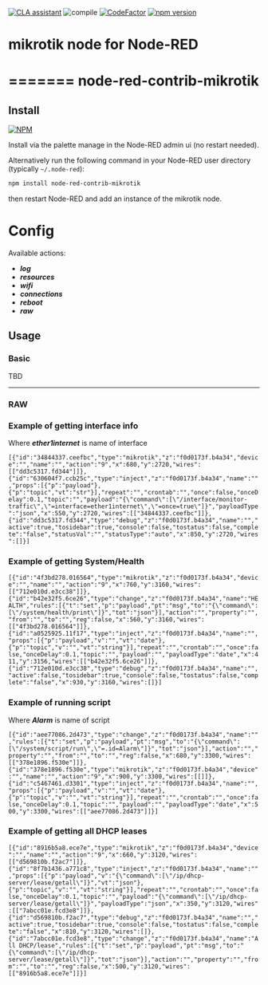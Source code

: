
[![CLA assistant](https://cla-assistant.io/readme/badge/node-red-contrib/node-red-contrib-mikrotik)](https://cla-assistant.io/node-red-contrib/node-red-contrib-mikrotik)
![compile](https://github.com/node-red-contrib/node-red-contrib-mikrotik/workflows/compile/badge.svg)
[![CodeFactor](https://www.codefactor.io/repository/github/node-red-contrib/node-red-contrib-mikrotik/badge)](https://www.codefactor.io/repository/github/node-red-contrib/node-red-contrib-mikrotik)
[![npm version](https://badge.fury.io/js/node-red-contrib-mikrotik.svg)](https://badge.fury.io/js/node-red-contrib-mikrotik)
# mikrotik node for Node-RED
=======
node-red-contrib-mikrotik
=======

## Install
[![NPM](https://nodei.co/npm/node-red-contrib-mikrotik.png?downloads=true)](https://nodei.co/npm/node-red-contrib-mikrotik/)


Install via the palette manage in the Node-RED admin ui (no restart needed).

Alternatively run the following command in your Node-RED user directory (typically `~/.node-red`):

```sh
npm install node-red-contrib-mikrotik
```

then restart Node-RED and add an instance of the mikrotik node.

# Config

Available actions: 
- ***log***
- ***resources***
- ***wifi***
- ***connections***
- ***reboot*** 
- ***raw***

## Usage


### Basic

TBD

-----

### RAW

### Example of getting interface info
 Where ***ether1internet*** is name of interface 
 
`[{"id":"34844337.ceefbc","type":"mikrotik","z":"f0d0173f.b4a34","device":"","name":"","action":"9","x":680,"y":2720,"wires":[["dd3c5317.fd344"]]},{"id":"630604f7.ccb25c","type":"inject","z":"f0d0173f.b4a34","name":"","props":[{"p":"payload"},{"p":"topic","vt":"str"}],"repeat":"","crontab":"","once":false,"onceDelay":0.1,"topic":"","payload":"{\"command\":[\"/interface/monitor-traffic\",\"=interface=ether1internet\",\"=once=true\"]}","payloadType":"json","x":550,"y":2720,"wires":[["34844337.ceefbc"]]},{"id":"dd3c5317.fd344","type":"debug","z":"f0d0173f.b4a34","name":"","active":true,"tosidebar":true,"console":false,"tostatus":false,"complete":"false","statusVal":"","statusType":"auto","x":850,"y":2720,"wires":[]}]`



### Example of getting System/Health

`[{"id":"4f3bd278.016564","type":"mikrotik","z":"f0d0173f.b4a34","device":"","name":"","action":"9","x":760,"y":3160,"wires":[["712e010d.e3cc38"]]},{"id":"b42e32f5.6ce26","type":"change","z":"f0d0173f.b4a34","name":"HEALTH","rules":[{"t":"set","p":"payload","pt":"msg","to":"{\"command\":[\"/system/health/print\"]}","tot":"json"}],"action":"","property":"","from":"","to":"","reg":false,"x":560,"y":3160,"wires":[["4f3bd278.016564"]]},{"id":"a0525925.11f17","type":"inject","z":"f0d0173f.b4a34","name":"","props":[{"p":"payload","v":"","vt":"date"},{"p":"topic","v":"","vt":"string"}],"repeat":"","crontab":"","once":false,"onceDelay":0.1,"topic":"","payload":"","payloadType":"date","x":411,"y":3156,"wires":[["b42e32f5.6ce26"]]},{"id":"712e010d.e3cc38","type":"debug","z":"f0d0173f.b4a34","name":"","active":false,"tosidebar":true,"console":false,"tostatus":false,"complete":"false","x":930,"y":3160,"wires":[]}]`


###  Example of running script

 Where ***Alarm*** is name of script
 
`[{"id":"aee77086.2d473","type":"change","z":"f0d0173f.b4a34","name":"","rules":[{"t":"set","p":"payload","pt":"msg","to":"{\"command\":[\"/system/script/run\",\"=.id=Alarm\"]}","tot":"json"}],"action":"","property":"","from":"","to":"","reg":false,"x":680,"y":3300,"wires":[["378e1896.f530e"]]},{"id":"378e1896.f530e","type":"mikrotik","z":"f0d0173f.b4a34","device":"","name":"","action":"9","x":900,"y":3300,"wires":[[]]},{"id":"c5467461.d3301","type":"inject","z":"f0d0173f.b4a34","name":"","props":[{"p":"payload","v":"","vt":"date"},{"p":"topic","v":"","vt":"string"}],"repeat":"","crontab":"","once":false,"onceDelay":0.1,"topic":"","payload":"","payloadType":"date","x":500,"y":3300,"wires":[["aee77086.2d473"]]}]`


###  Example of getting all DHCP leases
`[{"id":"8916b5a8.ece7e","type":"mikrotik","z":"f0d0173f.b4a34","device":"","name":"","action":"9","x":660,"y":3120,"wires":[["d569810b.f2ac7"]]},{"id":"8f7b1436.a771c8","type":"inject","z":"f0d0173f.b4a34","name":"","props":[{"p":"payload","v":"{\"command\":[\"/ip/dhcp-server/lease/getall\"]}","vt":"json"},{"p":"topic","v":"","vt":"string"}],"repeat":"","crontab":"","once":false,"onceDelay":0.1,"topic":"","payload":"{\"command\":[\"/ip/dhcp-server/lease/getall\"]}","payloadType":"json","x":350,"y":3120,"wires":[["7abcc01e.fcd3e8"]]},{"id":"d569810b.f2ac7","type":"debug","z":"f0d0173f.b4a34","name":"","active":true,"tosidebar":true,"console":false,"tostatus":false,"complete":"false","x":810,"y":3120,"wires":[]},{"id":"7abcc01e.fcd3e8","type":"change","z":"f0d0173f.b4a34","name":"All DHCP/lease","rules":[{"t":"set","p":"payload","pt":"msg","to":"{\"command\":[\"/ip/dhcp-server/lease/getall\"]}","tot":"json"}],"action":"","property":"","from":"","to":"","reg":false,"x":500,"y":3120,"wires":[["8916b5a8.ece7e"]]}]
`
